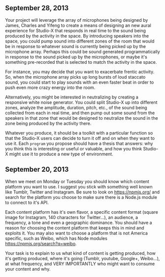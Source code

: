 ## September 28, 2013

Your project will leverage the array of microphones being designed by James, Charles and Yifeng to create a means of designing an new aural experience for Studio-X that responds in real time to the sound being produced by the activity in the space. By introducing speakers into the space, you could pump sound into different zones of the room that would be in response to whatever sound is currently being picked up by the microphone array. Perhaps this could be sound generated programmatically in response to the sound picked up by the microphones, or maybe it's something pre-recorded that is selected to match the activity in the space.

For instance, you may decide that you want to exacerbate frentic activity. So, when the microphone array picks up long bursts of loud staccato sound, you could start to play sounds with an even faster beat in order to push even more crazy energy into the room.

Alternatively, you might be interested in neutralizing by creating a responsive white noise generator. You could split Studio-X up into different zones, analyze the amplitude, duration, pitch, etc., of the sound being collected from each in real time, and then pump out some sound from the speakers in that zone that would be designed to neutralize the sound in the zone being produced by the activity there.

Whatever you produce, it should be a toolkit with a particular function so that the Studio-X users can decide to turn it off and on when they want to use it. Each `program` you propose should have a thesis that answers: why you think this is interesting or useful or valuable, and how you think Studio-X might use it to produce a new type of environment.




## September 20, 2013

When we meet on Monday or Tuesday you should know which content platform you want to use. I suggest you stick with something well known like Tumblr, Twitter and Instagram. Be sure to look on https://npmjs.org/ and search for the platform you choose to make sure there is a Node.js module to connect to it's API.

Each content platform has it's own flavor, a specific content format (square image for Instagram, 140 characters for Twitter...), an audience, a frequency, a tone and even a geographic dominance. You should have a reason for choosing the content platform that keeps this in mind and exploits it. You may also want to choose a platform that is not America specific, such as Weibo, which has Node modules https://npmjs.org/search?q=weibo. 

Your task is to explain to us what kind of content is getting produced, how it's getting produced, where it's going (Tumblr, youtube, Google+, Weibo...), at what frequency, and VERY IMPORTANTLY who might want to consume your content and why.
